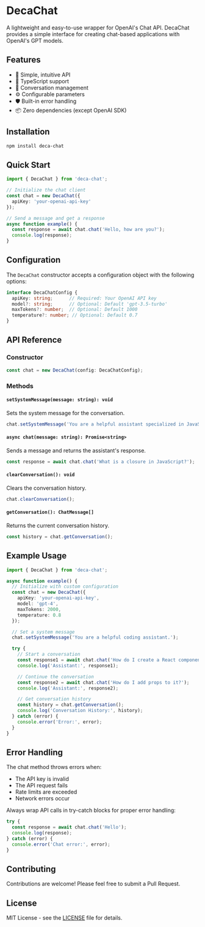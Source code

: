 # DecaChat

A lightweight and easy-to-use wrapper for OpenAI's Chat API. DecaChat provides a simple interface for creating chat-based applications with OpenAI's GPT models.

## Features

- 🚀 Simple, intuitive API
- 📝 TypeScript support
- 💾 Conversation management
- ⚙️ Configurable parameters
- 🛡️ Built-in error handling
- 📦 Zero dependencies (except OpenAI SDK)

## Installation

```bash
npm install deca-chat
```

## Quick Start

```typescript
import { DecaChat } from 'deca-chat';

// Initialize the chat client
const chat = new DecaChat({
  apiKey: 'your-openai-api-key'
});

// Send a message and get a response
async function example() {
  const response = await chat.chat('Hello, how are you?');
  console.log(response);
}
```

## Configuration

The `DecaChat` constructor accepts a configuration object with the following options:

```typescript
interface DecaChatConfig {
  apiKey: string;      // Required: Your OpenAI API key
  model?: string;      // Optional: Default 'gpt-3.5-turbo'
  maxTokens?: number;  // Optional: Default 1000
  temperature?: number; // Optional: Default 0.7
}
```

## API Reference

### Constructor

```typescript
const chat = new DecaChat(config: DecaChatConfig);
```

### Methods

#### `setSystemMessage(message: string): void`
Sets the system message for the conversation.

```typescript
chat.setSystemMessage('You are a helpful assistant specialized in JavaScript.');
```

#### `async chat(message: string): Promise<string>`
Sends a message and returns the assistant's response.

```typescript
const response = await chat.chat('What is a closure in JavaScript?');
```

#### `clearConversation(): void`
Clears the conversation history.

```typescript
chat.clearConversation();
```

#### `getConversation(): ChatMessage[]`
Returns the current conversation history.

```typescript
const history = chat.getConversation();
```

## Example Usage

```typescript
import { DecaChat } from 'deca-chat';

async function example() {
  // Initialize with custom configuration
  const chat = new DecaChat({
    apiKey: 'your-openai-api-key',
    model: 'gpt-4',
    maxTokens: 2000,
    temperature: 0.8
  });

  // Set a system message
  chat.setSystemMessage('You are a helpful coding assistant.');

  try {
    // Start a conversation
    const response1 = await chat.chat('How do I create a React component?');
    console.log('Assistant:', response1);

    // Continue the conversation
    const response2 = await chat.chat('How do I add props to it?');
    console.log('Assistant:', response2);

    // Get conversation history
    const history = chat.getConversation();
    console.log('Conversation History:', history);
  } catch (error) {
    console.error('Error:', error);
  }
}
```

## Error Handling

The chat method throws errors when:
- The API key is invalid
- The API request fails
- Rate limits are exceeded
- Network errors occur

Always wrap API calls in try-catch blocks for proper error handling:

```typescript
try {
  const response = await chat.chat('Hello');
  console.log(response);
} catch (error) {
  console.error('Chat error:', error);
}
```

## Contributing

Contributions are welcome! Please feel free to submit a Pull Request.

## License

MIT License - see the [LICENSE](LICENSE) file for details.

